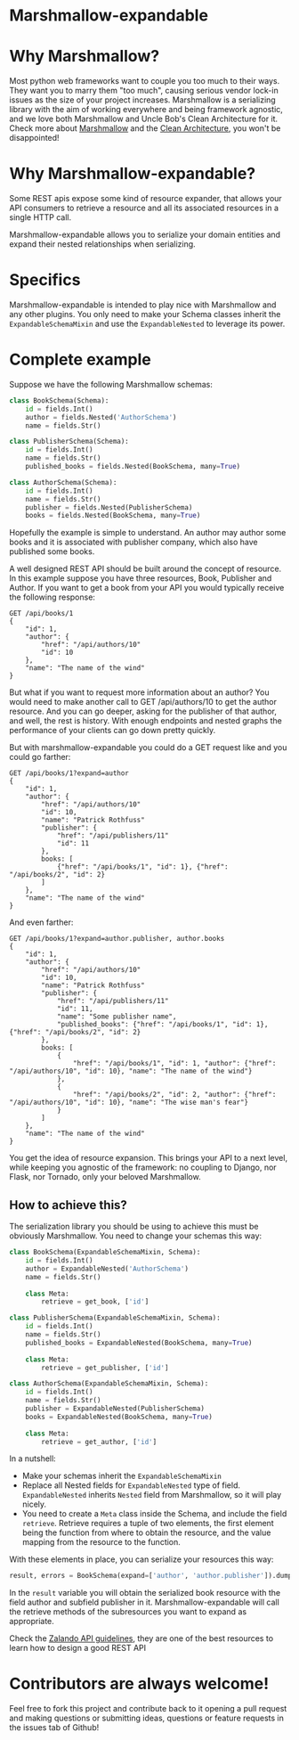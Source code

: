 # Marshmallow-expandable

# Why Marshmallow?

Most python web frameworks want to couple you too much to their ways.
They want you to marry them "too much", causing serious vendor lock-in
issues as the size of your project increases.
Marshmallow is a serializing library with the aim of working everywhere
and being framework agnostic, and we love both Marshmallow and Uncle Bob's
Clean Architecture for it. Check more about [Marshmallow](https://marshmallow.readthedocs.io/en/3.0/why.html)
and the [Clean Architecture](https://blog.cleancoder.com/uncle-bob/2012/08/13/the-clean-architecture.html), you won't be disappointed!

# Why Marshmallow-expandable?

Some REST apis expose some kind of resource expander, that allows your API consumers
to retrieve a resource and all its associated resources in a single HTTP call.

Marshmallow-expandable allows you to serialize your domain entities and expand
their nested relationships when serializing.

# Specifics

Marshmallow-expandable is intended to play nice with Marshmallow and any other
plugins. You only need to make your Schema classes inherit the `ExpandableSchemaMixin`
and use the `ExpandableNested` to leverage its power.

# Complete example

Suppose we have the following Marshmallow schemas:

```python
class BookSchema(Schema):
    id = fields.Int()
    author = fields.Nested('AuthorSchema')
    name = fields.Str()

class PublisherSchema(Schema):
    id = fields.Int()
    name = fields.Str()
    published_books = fields.Nested(BookSchema, many=True)

class AuthorSchema(Schema):
    id = fields.Int()
    name = fields.Str()
    publisher = fields.Nested(PublisherSchema)
    books = fields.Nested(BookSchema, many=True)
```

Hopefully the example is simple to understand. An author may author some books
and it is associated with publisher company, which also have published some books.

A well designed REST API should be built around the concept of resource. In this example
suppose you have three resources, Book, Publisher and Author. If you want to get a book from your
API you would typically receive the following response:

```
GET /api/books/1
{
    "id": 1,
    "author": {
        "href": "/api/authors/10"
        "id": 10
    },
    "name": "The name of the wind"
}
```

But what if you want to request more information about an author? You would need to make another
call to GET /api/authors/10 to get the author resource. And you can go deeper, asking for the publisher
of that author, and well, the rest is history. With enough endpoints and nested graphs the performance
of your clients can go down pretty quickly.

But with marshmallow-expandable you could do a GET request like and you could go farther:
```
GET /api/books/1?expand=author
{
    "id": 1,
    "author": {
        "href": "/api/authors/10"
        "id": 10,
        "name": "Patrick Rothfuss"
        "publisher": {
            "href": "/api/publishers/11"
            "id": 11
        },
        books: [
            {"href": "/api/books/1", "id": 1}, {"href": "/api/books/2", "id": 2}
        ]
    },
    "name": "The name of the wind"
}
```

And even farther:
```
GET /api/books/1?expand=author.publisher, author.books
{
    "id": 1,
    "author": {
        "href": "/api/authors/10"
        "id": 10,
        "name": "Patrick Rothfuss"
        "publisher": {
            "href": "/api/publishers/11"
            "id": 11,
            "name": "Some publisher name",
            "published_books": {"href": "/api/books/1", "id": 1}, {"href": "/api/books/2", "id": 2}
        },
        books: [
            {
                "href": "/api/books/1", "id": 1, "author": {"href": "/api/authors/10", "id": 10}, "name": "The name of the wind"}
            },
            {
                "href": "/api/books/2", "id": 2, "author": {"href": "/api/authors/10", "id": 10}, "name": "The wise man's fear"}
            }
        ]
    },
    "name": "The name of the wind"
}
```

You get the idea of resource expansion. This brings your API to a next level, while keeping you
agnostic of the framework: no coupling to Django, nor Flask, nor Tornado, only your beloved Marshmallow.

## How to achieve this?

The serialization library you should be using to achieve this must be obviously Marshmallow. You need
to change your schemas this way:

```python
class BookSchema(ExpandableSchemaMixin, Schema):
    id = fields.Int()
    author = ExpandableNested('AuthorSchema')
    name = fields.Str()
    
    class Meta:
        retrieve = get_book, ['id']

class PublisherSchema(ExpandableSchemaMixin, Schema):
    id = fields.Int()
    name = fields.Str()
    published_books = ExpandableNested(BookSchema, many=True)
    
    class Meta:
        retrieve = get_publisher, ['id']

class AuthorSchema(ExpandableSchemaMixin, Schema):
    id = fields.Int()
    name = fields.Str()
    publisher = ExpandableNested(PublisherSchema)
    books = ExpandableNested(BookSchema, many=True)
    
    class Meta:
        retrieve = get_author, ['id']
```

In a nutshell:

- Make your schemas inherit the `ExpandableSchemaMixin`
- Replace all Nested fields for `ExpandableNested` type of field. `ExpandableNested`
inherits `Nested` field from Marshmallow, so it will play nicely.
- You need to create a `Meta` class inside the Schema, and include the field
`retrieve`. Retrieve requires a tuple of two elements, the first element being the function from
where to obtain the resource, and the value mapping from the resource to the function.

With these elements in place, you can serialize your resources this way:

```python
result, errors = BookSchema(expand=['author', 'author.publisher']).dump(my_book_resource)
```

In the `result` variable you will obtain the serialized book resource with the field author and subfield
publisher in it. Marshmallow-expandable will call the retrieve methods of the subresources you
want to expand as appropriate.

Check the 
[Zalando API guidelines](https://opensource.zalando.com/restful-api-guidelines/), they are
one of the best resources to learn how to design a good REST API


# Contributors are always welcome!

Feel free to fork this project and contribute back to it opening a pull request and making questions
or submitting ideas, questions or feature requests in the issues tab of Github!

